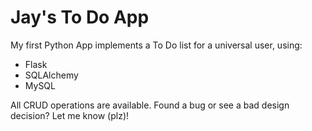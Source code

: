 # Jay's To Do App

My first Python App implements a To Do list for a universal user, using:
* Flask
* SQLAlchemy
* MySQL

All CRUD operations are available. Found a bug or see a bad design decision? Let me know (plz)!
